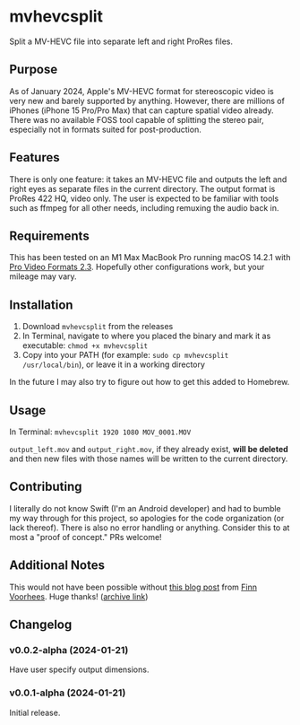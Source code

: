 # mvhevcsplit

 Split a MV-HEVC file into separate left and right ProRes files.

## Purpose

As of January 2024, Apple's MV-HEVC format for stereoscopic video is very new and barely supported by anything. However, there are millions of iPhones (iPhone 15 Pro/Pro Max) that can capture spatial video already. There was no available FOSS tool capable of splitting the stereo pair, especially not in formats suited for post-production.

## Features

There is only one feature: it takes an MV-HEVC file and outputs the left and right eyes as separate files in the current directory. The output format is ProRes 422 HQ, video only. The user is expected to be familiar with tools such as ffmpeg for all other needs, including remuxing the audio back in.

## Requirements

This has been tested on an M1 Max MacBook Pro running macOS 14.2.1 with [Pro Video Formats 2.3](https://support.apple.com/kb/DL2100?viewlocale=en_US&locale=en_US). Hopefully other configurations work, but your mileage may vary.

## Installation

1. Download `mvhevcsplit` from the releases
2. In Terminal, navigate to where you placed the binary and mark it as executable: `chmod +x mvhevcsplit`
3. Copy into your PATH (for example: `sudo cp mvhevcsplit /usr/local/bin`), or leave it in a working directory

In the future I may also try to figure out how to get this added to Homebrew.

## Usage

In Terminal: `mvhevcsplit 1920 1080 MOV_0001.MOV`

`output_left.mov` and `output_right.mov`, if they already exist, **will be deleted** and then new files with those names will be written to the current directory.

## Contributing

I literally do not know Swift (I'm an Android developer) and had to bumble my way through for this project, so apologies for the code organization (or lack thereof). There is also no error handling or anything. Consider this to at most a "proof of concept." PRs welcome!

## Additional Notes

This would not have been possible without [this blog post](https://www.finnvoorhees.com/words/reading-and-writing-spatial-video-with-avfoundation) from [Finn Voorhees](https://github.com/finnvoor). Huge thanks! ([archive link](https://web.archive.org/web/20240117091738/https://www.finnvoorhees.com/words/reading-and-writing-spatial-video-with-avfoundation))

## Changelog

### v0.0.2-alpha (2024-01-21)

Have user specify output dimensions.

### v0.0.1-alpha (2024-01-21)

Initial release.
